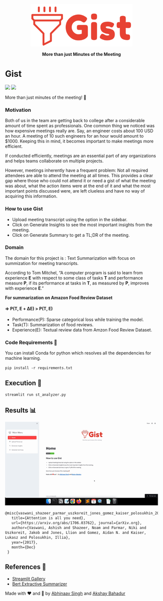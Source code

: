 <div align="center">

<p align="center"> <img src="https://github.com/AbhinaavSingh/Gist/blob/main/resources/gist_logo.png" height="140px"><br></p>

**More than just Minutes of the Meeting**

</div>

# Gist
[![](https://img.shields.io/badge/Gist-Streamlit-brightgreen)](https://share.streamlit.io/abhinaavsingh/gist/main/st_analyzer.py) [![](https://img.shields.io/badge/GitHub-Source-blue)](https://github.com/AbhinaavSingh/Gist)

More than just minutes of the meeting! 🚀

### Motivation
Both of us in the team are getting back to college after a considerable amount of time spent as professionals. One common thing we noticed was how expensive meetings really are. Say, an engineer costs about 100 USD an hour. A meeting of 10 such engineers for an hour would amount to $1000. Keeping this in mind, it becomes important to make meetings more efficient. 

If conducted efficiently, meetings are an essential part of any organizations and helps teams collaborate on multiple projects. 

However, meetings inherently have a frequent problem: Not all required attendees are able to attend the meeting at all times. This provides a clear gap where those who could not attend it or need a gist of what the meeting was about, what the action items were at the end of it and what the most important points discussed were, are left clueless and have no way of acquiring this information.


### How to use Gist
- Upload meeting transcript using the option in the sidebar.
- Click on Generate Insights to see the most important insights from the meeting.
- Click on Generate Summary to get a TL;DR of the meeting. 


### Domain

The domain for this project is : Text Summarization with focus on summization for meeting transcripts.


According to Tom Mitchel, “A computer program is said to learn from experience **E** with respect to some class of tasks **T** and performance measure **P**, if its performance at tasks in **T**, as measured by **P**, improves with experience **E**.”

**For summarization on Amazon Food Review Dataset**
#### => P(T, E + ΔE) > P(T, E)

*   Performance(P): Sparse categorical loss while training the model.
*   Task(T): Summarization of food reviews.
*   Experience(E): Textual review data from Amzon Food Review Dataset.

### Code Requirements 🦄
You can install Conda for python which resolves all the dependencies for machine learning.

`pip install -r requirements.txt`

## Execution 🐉

```
streamlit run st_analyzer.py
```

## Results 📊
<img src="https://github.com/akshaybahadur21/BLOB/blob/master/image1.gif">

```
@misc{vaswani_shazeer_parmar_uszkoreit_jones_gomez_kaiser_polosukhin_2017, 
   title={Attention is all you need}, 
   url={https://arxiv.org/abs/1706.03762}, journal={arXiv.org}, 
   author={Vaswani, Ashish and Shazeer, Noam and Parmar, Niki and Uszkoreit, Jakob and Jones, Llion and Gomez, Aidan N. and Kaiser, Lukasz and Polosukhin, Illia}, 
   year={2017}, 
   month={Dec}
 } 
```

## References 🔱
 
- [Streamlit Gallery](https://streamlit.io/gallery)
- [Bert Extractive Summarizer](https://github.com/dmmiller612/bert-extractive-summarizer)

Made with ❤️ and 🦙 by [Abhinaav Singh](https://abhinaav.com) and [Akshay Bahadur](https://akshaybahadur.com)
